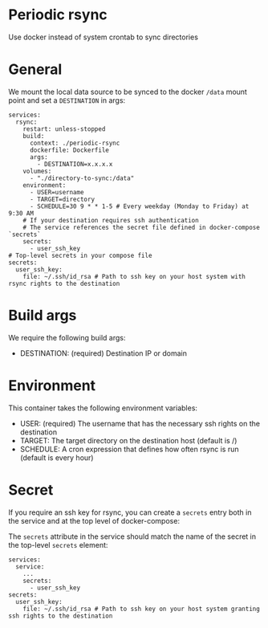 # Periodic rsync

Use docker instead of system crontab to sync directories

# General

We mount the local data source to be synced to the docker `/data` mount point and set a `DESTINATION` in args:
```
services:
  rsync:
    restart: unless-stopped
    build:
      context: ./periodic-rsync
      dockerfile: Dockerfile
      args:
        - DESTINATION=x.x.x.x
    volumes:
      - "./directory-to-sync:/data"
    environment:
      - USER=username
      - TARGET=directory
      - SCHEDULE=30 9 * * 1-5 # Every weekday (Monday to Friday) at 9:30 AM
    # If your destination requires ssh authentication
    # The service references the secret file defined in docker-compose `secrets`
    secrets:
      - user_ssh_key
# Top-level secrets in your compose file
secrets:
  user_ssh_key:
    file: ~/.ssh/id_rsa # Path to ssh key on your host system with rsync rights to the destination
```

# Build args

We require the following build args:
  - DESTINATION: (required) Destination IP or domain

# Environment

This container takes the following environment variables:
  - USER: (required) The username that has the necessary ssh rights on the destination
  - TARGET: The target directory on the destination host (default is /)
  - SCHEDULE: A cron expression that defines how often rsync is run (default is every hour)

# Secret

If you require an ssh key for rsync, you can create a `secrets` entry both in the service and at the top level of docker-compose:

The `secrets` attribute in the service should match the name of the secret in the top-level `secrets` element:

```
services:
  service:
    ...
    secrets:
      - user_ssh_key
secrets:
  user_ssh_key:
    file: ~/.ssh/id_rsa # Path to ssh key on your host system granting ssh rights to the destination
```
